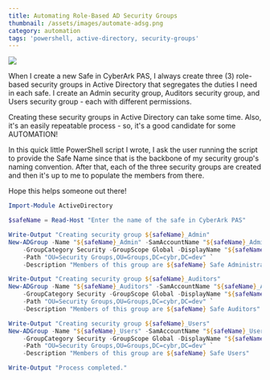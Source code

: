 ```yaml
---
title: Automating Role-Based AD Security Groups
thumbnail: /assets/images/automate-adsg.png
category: automation
tags: 'powershell, active-directory, security-groups'
---
```

![](https://github.com/infamousjoeg/joeco.de/blob/gh-pages/assets/images/automate-adsg.png?raw=true)

When I create a new Safe in CyberArk PAS, I always create three (3) role-based security groups in Active Directory that segregates the duties I need in each safe.  I create an Admin security group, Auditors security group, and Users security group - each with different permissions.

Creating these security groups in Active Directory can take some time.  Also, it's an easily repeatable process - so, it's a good candidate for some AUTOMATION!

In this quick little PowerShell script I wrote, I ask the user running the script to provide the Safe Name since that is the backbone of my security group's naming convention.  After that, each of the three security groups are created and then it's up to me to populate the members from there.

Hope this helps someone out there!

```powershell
Import-Module ActiveDirectory

$safeName = Read-Host "Enter the name of the safe in CyberArk PAS"

Write-Output "Creating security group ${safeName}_Admin"
New-ADGroup -Name "${safeName}_Admin" -SamAccountName "${safeName}_Admin" `
    -GroupCategory Security -GroupScope Global -DisplayName "${safeName}_Admin" `
    -Path "OU=Security Groups,OU=Groups,DC=cybr,DC=dev" `
    -Description "Members of this group are ${safeName} Safe Administrators"

Write-Output "Creating security group ${safeName}_Auditors"
New-ADGroup -Name "${safeName}_Auditors" -SamAccountName "${safeName}_Auditors" `
    -GroupCategory Security -GroupScope Global -DisplayName "${safeName}_Auditors" `
    -Path "OU=Security Groups,OU=Groups,DC=cybr,DC=dev" `
    -Description "Members of this group are ${safeName} Safe Auditors"

Write-Output "Creating security group ${safeName}_Users"
New-ADGroup -Name "${safeName}_Users" -SamAccountName "${safeName}_Users" `
    -GroupCategory Security -GroupScope Global -DisplayName "${safeName}_Users" `
    -Path "OU=Security Groups,OU=Groups,DC=cybr,DC=dev" `
    -Description "Members of this group are ${safeName} Safe Users"

Write-Output "Process completed."
```
